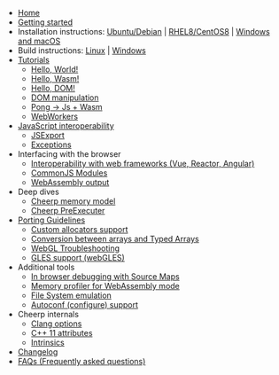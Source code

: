   * [Home](./Home)
  * [Getting started](./Getting-Started)
  * Installation instructions: [Ubuntu/Debian](./Ubuntu-Debian-installation-using-PPA) | [RHEL8/CentOS8](./RHEL8-and-CentOS-8-installation) | [Windows and macOS](./Windows-and-macOS-installation)
  * Build instructions: [Linux](./Linux-build-instructions) | [Windows](./Windows-build-instructions)
  * [Tutorials](./Cheerp-Tutorial)
      * [Hello, World!](./Getting-Started#hello-world)
      * [Hello, Wasm!](./Tutorial-Hello-Wasm)
      * [Hello, DOM!](./Browser-side-programming-guide)
      * [DOM manipulation](./Cheerp-Tutorial-DOM-Manipulation)
      * [Pong -> Js + Wasm](./Cheerp-Tutorial%3A-Mixed-mode-C++-to-WebAssembly-and-JavaScript)
      * [WebWorkers](./Using-WebWorkers-with-Cheerp)
  * [JavaScript interoperability](./JavaScript-interoperability)
      * [JSExport](./JSExport-attribute)
      * [Exceptions](./Exceptions-in-Cheerp)
  * Interfacing with the browser
      * [Interoperability with web frameworks (Vue, Reactor, Angular)](./Interoperability-with-web-frameworks-(Vue,-Reactor,-Angular))
      * [CommonJS Modules](./CommonJS-Modules)
      * [WebAssembly output](./WebAssembly-output)
  * Deep dives
      * [Cheerp memory model](./Cheerp-memory-model)
      * [Cheerp PreExecuter](./Cheerp-PreExecuter)
  * [Porting Guidelines](./Porting-Guidelines)
      * [Custom allocators support](./Custom-allocators-support)
      * [Conversion between arrays and Typed Arrays](./Conversion-between-arrays-and-Typed-Arrays)
      * [WebGL Troubleshooting](./WebGL-Troubleshooting)
      * [GLES support (webGLES)](./GLES-support-(webGLES))
  * Additional tools
      * [In browser debugging with Source Maps](./In-browser-debugging-with-Source-Maps)
      * [Memory profiler for WebAssembly mode](./Cheerp-memory-profiler-for-WebAssembly)
      * [File System emulation](./Filesystem-emulation)
      * [Autoconf (configure) support](./Autoconf-(configure)-support)
  * Cheerp internals
      * [Clang options](./Cheerp-specific-clang-options)
      * [C++ 11 attributes](./Cheerp-specific-C++-11-attributes)
      * [Intrinsics](./Cheerp-intrinsics)
  * [Changelog](./Changelog)
  * [FAQs (Frequently asked questions)](./FAQs-(Frequently-asked-questions))
